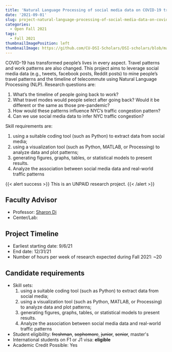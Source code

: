 ```yaml
---
title: 'Natural Language Processing of social media data on COVID-19 travel pattern analysis'
date: '2021-09-01'
slug: project-natural-language-processing-of-social-media-data-on-covid-19-travel-pattern-analysis
categories:
  - Open Fall 2021
tags:
  - Fall 2021
thumbnailImagePosition: left
thumbnailImage: https://github.com/CU-DSI-Scholars/DSI-scholars/blob/main/img/human_earth.png
---
```

COVID-19 has transformed people’s lives in every aspect. Travel patterns and work patterns are also changed. This project aims to leverage social media data (e.g., tweets, facebook posts, Reddit posts) to mine people’s travel patterns and the timeline of telecommute using Natural Language Processing (NLP). Research questions are:

<!--more-->

1.	What’s the timeline of people going back to work?
2.	What travel modes would people select after going back? Would it be different or the same as those pre-pandemic?
3.	How would these patterns influence NYC’s traffic congestion pattern?
4.	Can we use social media data to infer NYC traffic congestion? 

Skill requirements are:  
1.	using a suitable coding tool (such as Python) to extract data from social media;  
2.	using a visualization tool (such as Python, MATLAB, or Processing) to analyze data and plot patterns; 
3.	generating figures, graphs, tables, or statistical models to present results. 
4.	Analyze the association between social media data and real-world traffic patterns

{{< alert success >}}
This is an UNPAID research project.
{{< /alert >}}

## Faculty Advisor
+ Professor: [Sharon Di ](https://sharondi-columbia.wixsite.com/ditectlab/home-1)
+ Center/Lab: 

## Project Timeline
+ Earliest starting date: 9/6/21
+ End date: 12/31/21
+ Number of hours per week of research expected during Fall 2021: ~20

## Candidate requirements
+ Skill sets: 
  1.	using a suitable coding tool (such as Python) to extract data from social media;  
  2.	using a visualization tool (such as Python, MATLAB, or Processing) to analyze data and plot patterns; 
  3.	generating figures, graphs, tables, or statistical models to present results. 
  4.	Analyze the association between social media data and real-world traffic patterns
+ Student eligibility: ~~freshman~~, ~~sophomore~~, ~~junior~~, ~~senior~~, master's
+ International students on F1 or J1 visa: **eligible**
+ Academic Credit Possible: Yes

